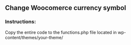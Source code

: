 ## Change Woocomerce currency symbol
### Instructions:

Copy the entire code to the functions.php file located in wp-content/themes/your-theme/